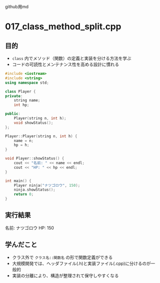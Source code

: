 github用md

# 017_class_method_split.cpp

## 目的
- `class` 内でメソッド（関数）の定義と実装を分ける方法を学ぶ
- コードの可読性とメンテナンス性を高める設計に慣れる

```cpp
#include <iostream>
#include <string>
using namespace std;

class Player {
private:
    string name;
    int hp;

public:
    Player(string n, int h);
    void showStatus();
};

Player::Player(string n, int h) {
    name = n;
    hp = h;
}

void Player::showStatus() {
    cout << "名前: " << name << endl;
    cout << "HP: " << hp << endl;
}

int main() {
    Player ninja("ナツゴロウ", 150);
    ninja.showStatus();
    return 0;
}
```

## 実行結果
名前: ナツゴロウ
HP: 150

## 学んだこと
- クラス外で `クラス名::関数名` の形で関数定義ができる
- 大規模開発では、ヘッダファイル(.h)と実装ファイル(.cpp)に分けるのが一般的
- 実装の分離により、構造が整理されて保守しやすくなる